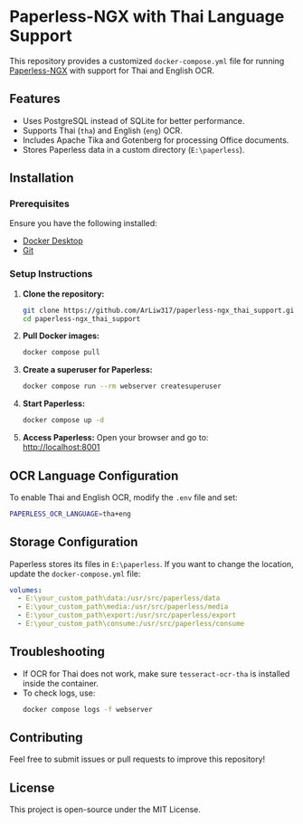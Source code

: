 # Paperless-NGX with Thai Language Support

This repository provides a customized `docker-compose.yml` file for running [Paperless-NGX](https://github.com/paperless-ngx/paperless-ngx) with support for Thai and English OCR.

## Features
- Uses PostgreSQL instead of SQLite for better performance.
- Supports Thai (`tha`) and English (`eng`) OCR.
- Includes Apache Tika and Gotenberg for processing Office documents.
- Stores Paperless data in a custom directory (`E:\paperless`).

## Installation
### Prerequisites
Ensure you have the following installed:
- [Docker Desktop](https://www.docker.com/products/docker-desktop/)
- [Git](https://git-scm.com/)

### Setup Instructions
1. **Clone the repository:**
   ```sh
   git clone https://github.com/ArLiw317/paperless-ngx_thai_support.git
   cd paperless-ngx_thai_support
   ```

2. **Pull Docker images:**
   ```sh
   docker compose pull
   ```

3. **Create a superuser for Paperless:**
   ```sh
   docker compose run --rm webserver createsuperuser
   ```

4. **Start Paperless:**
   ```sh
   docker compose up -d
   ```

5. **Access Paperless:**
   Open your browser and go to:  
   [http://localhost:8001](http://localhost:8001)

## OCR Language Configuration
To enable Thai and English OCR, modify the `.env` file and set:
```sh
PAPERLESS_OCR_LANGUAGE=tha+eng
```

## Storage Configuration
Paperless stores its files in `E:\paperless`. If you want to change the location, update the `docker-compose.yml` file:
```yaml
volumes:
  - E:\your_custom_path\data:/usr/src/paperless/data
  - E:\your_custom_path\media:/usr/src/paperless/media
  - E:\your_custom_path\export:/usr/src/paperless/export
  - E:\your_custom_path\consume:/usr/src/paperless/consume
```

## Troubleshooting
- If OCR for Thai does not work, make sure `tesseract-ocr-tha` is installed inside the container.
- To check logs, use:
  ```sh
  docker compose logs -f webserver
  ```

## Contributing
Feel free to submit issues or pull requests to improve this repository!

## License
This project is open-source under the MIT License.

